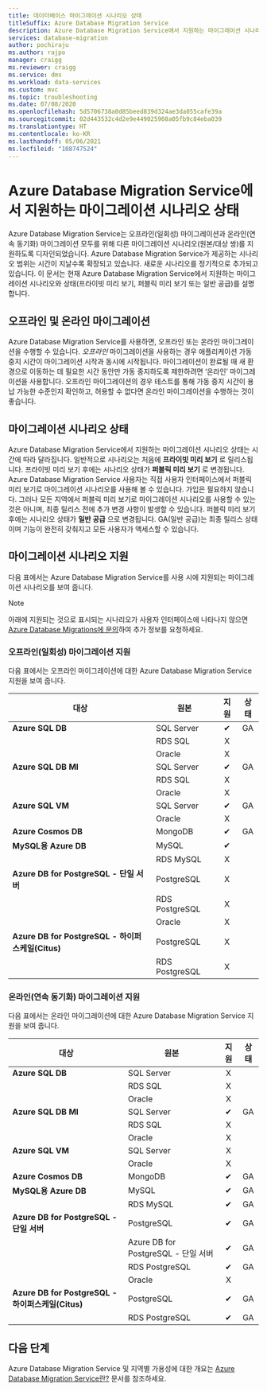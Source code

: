 ```yaml
---
title: 데이터베이스 마이그레이션 시나리오 상태
titleSuffix: Azure Database Migration Service
description: Azure Database Migration Service에서 지원하는 마이그레이션 시나리오 상태에 대해 알아봅니다.
services: database-migration
author: pochiraju
ms.author: rajpo
manager: craigg
ms.reviewer: craigg
ms.service: dms
ms.workload: data-services
ms.custom: mvc
ms.topic: troubleshooting
ms.date: 07/08/2020
ms.openlocfilehash: 5d5706738a0d85beed839d324ae3da055cafe39a
ms.sourcegitcommit: 02d443532c4d2e9e449025908a05fb9c84eba039
ms.translationtype: HT
ms.contentlocale: ko-KR
ms.lasthandoff: 05/06/2021
ms.locfileid: "108747524"
---
```

# <a name="status-of-migration-scenarios-supported-by-azure-database-migration-service"></a>Azure Database Migration Service에서 지원하는 마이그레이션 시나리오 상태

Azure Database Migration Service는 오프라인(일회성) 마이그레이션과 온라인(연속 동기화) 마이그레이션 모두를 위해 다른 마이그레이션 시나리오(원본/대상 쌍)를 지원하도록 디자인되었습니다. Azure Database Migration Service가 제공하는 시나리오 범위는 시간이 지날수록 확장되고 있습니다. 새로운 시나리오를 정기적으로 추가되고 있습니다. 이 문서는 현재 Azure Database Migration Service에서 지원하는 마이그레이션 시나리오와 상태(프라이빗 미리 보기, 퍼블릭 미리 보기 또는 일반 공급)를 설명합니다.

## <a name="offline-versus-online-migrations"></a>오프라인 및 온라인 마이그레이션

Azure Database Migration Service를 사용하면, 오프라인 또는 온라인 마이그레이션을 수행할 수 있습니다. *오프라인* 마이그레이션을 사용하는 경우 애플리케이션 가동 중지 시간이 마이그레이션 시작과 동시에 시작됩니다. 마이그레이션이 완료될 때 새 환경으로 이동하는 데 필요한 시간 동안만 가동 중지하도록 제한하려면 ‘온라인’ 마이그레이션을 사용합니다. 오프라인 마이그레이션의 경우 테스트를 통해 가동 중지 시간이 용납 가능한 수준인지 확인하고, 허용할 수 없다면 온라인 마이그레이션을 수행하는 것이 좋습니다.

## <a name="migration-scenario-status"></a>마이그레이션 시나리오 상태

Azure Database Migration Service에서 지원하는 마이그레이션 시나리오 상태는 시간에 따라 달라집니다. 일반적으로 시나리오는 처음에 **프라이빗 미리 보기** 로 릴리스됩니다. 프라이빗 미리 보기 후에는 시나리오 상태가 **퍼블릭 미리 보기** 로 변경됩니다. Azure Database Migration Service 사용자는 직접 사용자 인터페이스에서 퍼블릭 미리 보기로 마이그레이션 시나리오를 사용해 볼 수 있습니다. 가입은 필요하지 않습니다.  그러나 모든 지역에서 퍼블릭 미리 보기로 마이그레이션 시나리오를 사용할 수 있는 것은 아니며, 최종 릴리스 전에 추가 변경 사항이 발생할 수 있습니다. 퍼블릭 미리 보기 후에는 시나리오 상태가 **일반 공급** 으로 변경됩니다. GA(일반 공급)는 최종 릴리스 상태이며 기능이 완전히 갖춰지고 모든 사용자가 액세스할 수 있습니다.

## <a name="migration-scenario-support"></a>마이그레이션 시나리오 지원

다음 표에서는 Azure Database Migration Service를 사용 시에 지원되는 마이그레이션 시나리오를 보여 줍니다.

> [!NOTE]
> 아래에 지원되는 것으로 표시되는 시나리오가 사용자 인터페이스에 나타나지 않으면 [Azure Database Migrations에 문의](mailto:AskAzureDatabaseMigrations@service.microsoft.com)하여 추가 정보를 요청하세요.

### <a name="offline-one-time-migration-support"></a>오프라인(일회성) 마이그레이션 지원

다음 표에서는 오프라인 마이그레이션에 대한 Azure Database Migration Service 지원을 보여 줍니다.

| 대상  | 원본 | 지원 | 상태 |
| ------------- | ------------- |:-------------:|:-------------:|
| **Azure SQL DB** | SQL Server | ✔ | GA |
|   | RDS SQL | X |  |
|   | Oracle | X |  |
| **Azure SQL DB MI** | SQL Server | ✔ | GA |
|   | RDS SQL | X |  |
|   | Oracle | X |   |
| **Azure SQL VM** | SQL Server | ✔ | GA |
|   | Oracle | X |   |
| **Azure Cosmos DB** | MongoDB | ✔ | GA |
| **MySQL용 Azure DB** | MySQL | ✔ |   |
|   | RDS MySQL | X |   |
| **Azure DB for PostgreSQL - 단일 서버** | PostgreSQL | X |
|  | RDS PostgreSQL | X |   |
|  | Oracle | X |   |
| **Azure DB for PostgreSQL - 하이퍼스케일(Citus)** | PostgreSQL | X |
|  | RDS PostgreSQL | X |   |

### <a name="online-continuous-sync-migration-support"></a>온라인(연속 동기화) 마이그레이션 지원

다음 표에서는 온라인 마이그레이션에 대한 Azure Database Migration Service 지원을 보여 줍니다.

| 대상  | 원본 | 지원 | 상태 |
| ------------- | ------------- |:-------------:|:-------------:|
| **Azure SQL DB** | SQL Server | X |  |
|   | RDS SQL | X |  |
|   | Oracle | X |  |
| **Azure SQL DB MI** | SQL Server | ✔ | GA |
|   | RDS SQL | X |  |
|   | Oracle | X |  |
| **Azure SQL VM** | SQL Server | X |   |
|   | Oracle  | X |  |
| **Azure Cosmos DB** | MongoDB | ✔ | GA |
| **MySQL용 Azure DB** | MySQL | ✔ | GA |
|   | RDS MySQL | ✔ | GA |
| **Azure DB for PostgreSQL - 단일 서버** | PostgreSQL | ✔ | GA |
|   | Azure DB for PostgreSQL - 단일 서버 | ✔ | GA |
|   | RDS PostgreSQL | ✔ | GA |
|   | Oracle | X |   |
| **Azure DB for PostgreSQL - 하이퍼스케일(Citus)** | PostgreSQL | ✔ | GA |
|   | RDS PostgreSQL | ✔ | GA |


## <a name="next-steps"></a>다음 단계

Azure Database Migration Service 및 지역별 가용성에 대한 개요는 [Azure Database Migration Service란?](dms-overview.md) 문서를 참조하세요.
